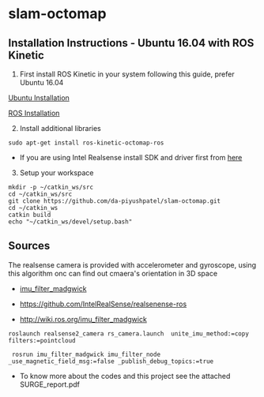 # slam-octomap

Installation Instructions - Ubuntu 16.04 with ROS Kinetic
---------------------------------------------------------

1. First install ROS Kinetic in your system following this guide, prefer Ubuntu 16.04

[Ubuntu Installation](https://aerial-robotics-iitk.gitbook.io/wiki/tutorials/workspace-setup/installing-ubuntu)

[ROS Installation](https://aerial-robotics-iitk.gitbook.io/wiki/tutorials/workspace-setup/ros-setup)

2. Install additional libraries
```
sudo apt-get install ros-kinetic-octomap-ros
```

* If you are using Intel Realsense install SDK and driver first from [here](https://github.com/AerialRobotics-IITK/realsense.git)

3. Setup your workspace

```
mkdir -p ~/catkin_ws/src
cd ~/catkin_ws/src
git clone https://github.com/da-piyushpatel/slam-octomap.git 
cd ~/catkin_ws
catkin build
echo "~/catkin_ws/devel/setup.bash"
```

Sources
-------
The realsense camera is provided with accelerometer and gyroscope, using this algorithm onc can find out cmaera's orientation in 3D space

* [imu_filter_madgwick](https://x-io.co.uk/open-source-imu-and-ahrs-algorithms)

* https://github.com/IntelRealSense/realsenense-ros
* http://wiki.ros.org/imu_filter_madgwick

`roslaunch realsense2_camera rs_camera.launch  unite_imu_method:=copy filters:=pointcloud`

` rosrun imu_filter_madgwick imu_filter_node _use_magnetic_field_msg:=false _publish_debug_topics:=true`

* To know more about the codes and this project see the attached SURGE_report.pdf
